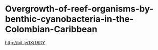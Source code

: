 # Overgrowth-of-reef-organisms-by-benthic-cyanobacteria-in-the-Colombian-Caribbean
http://bit.ly/1XjT6DY
